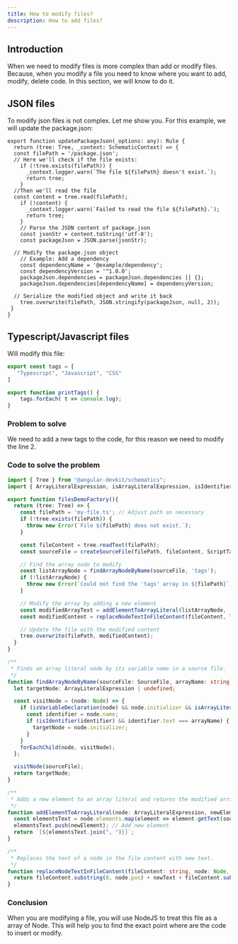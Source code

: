 ```yaml
---
title: How to modify files?
description: How to add files?
---
```

## Introduction

When we need to modify files is more complex than add or modify files. Because, when you modify a file you need to know where you want
to add, modify, delete code.
In this section, we will know to do it.

## JSON files

To modify json files is not complex. Let me show you.
For this example, we will update the package.json:

```tsx
export function updatePackageJson(_options: any): Rule {
  return (tree: Tree, _context: SchematicContext) => {
  const filePath = '/package.json';
  // Here we'll check if the file exists:
    if (!tree.exists(filePath)) {
      _context.logger.warn(`The file ${filePath} doesn't exist.`);
      return tree;
    }
  //Then we'll read the file
  const content = tree.read(filePath);
    if (!content) {
      _context.logger.warn(`Failed to read the file ${filePath}.`);
      return tree;
    }
    // Parse the JSON content of package.json
    const jsonStr = content.toString('utf-8');
    const packageJson = JSON.parse(jsonStr);

  // Modify the package.json object
    // Example: Add a dependency
    const dependencyName = '@example/dependency';
    const dependencyVersion = '^1.0.0';
    packageJson.dependencies = packageJson.dependencies || {};
    packageJson.dependencies[dependencyName] = dependencyVersion;

  // Serialize the modified object and write it back
    tree.overwrite(filePath, JSON.stringify(packageJson, null, 2));
 }
}
```

## Typescript/Javascript files

Will modify this file:

```typescript
export const tags = [
   "Typescript", "Javascript", "CSS"
]

export function printTags() {
    tags.forEach( t => console.log);
}
```

### Problem to solve

We need to add a new tags to the code, for this reason we need to modify the line 2.

### Code to solve the problem

```typescript
import { Tree } from "@angular-devkit/schematics";
import { ArrayLiteralExpression, isArrayLiteralExpression, isIdentifier, ScriptTarget, SourceFile, createSourceFile, Node, isVariableDeclaration, forEachChild } from "typescript";

export function filesDemoFactory(){
  return (tree: Tree) => {
    const filePath = 'my-file.ts'; // Adjust path as necessary
    if (!tree.exists(filePath)) {
      throw new Error(`File ${filePath} does not exist.`);
    }

    const fileContent = tree.readText(filePath);
    const sourceFile = createSourceFile(filePath, fileContent, ScriptTarget.Latest, true);

    // Find the array node to modify
    const listArrayNode = findArrayNodeByName(sourceFile, 'tags');
    if (!listArrayNode) {
      throw new Error(`Could not find the 'tags' array in ${filePath}`);
    }

    // Modify the array by adding a new element
    const modifiedArrayText = addElementToArrayLiteral(listArrayNode, `"Scss"`, sourceFile);
    const modifiedContent = replaceNodeTextInFileContent(fileContent, listArrayNode, modifiedArrayText);

    // Update the file with the modified content
    tree.overwrite(filePath, modifiedContent);
  }
}

/**
 * Finds an array literal node by its variable name in a source file.
 */
function findArrayNodeByName(sourceFile: SourceFile, arrayName: string): ArrayLiteralExpression | undefined {
  let targetNode: ArrayLiteralExpression | undefined;

  const visitNode = (node: Node) => {
    if (isVariableDeclaration(node) && node.initializer && isArrayLiteralExpression(node.initializer)) {
      const identifier = node.name;
      if (isIdentifier(identifier) && identifier.text === arrayName) {
        targetNode = node.initializer;
      }
    }
    forEachChild(node, visitNode);
  };

  visitNode(sourceFile);
  return targetNode;
}

/**
 * Adds a new element to an array literal and returns the modified array as a string.
 */
function addElementToArrayLiteral(node: ArrayLiteralExpression, newElement: string, sourceFile: SourceFile): string {
  const elementsText = node.elements.map(element => element.getText(sourceFile));
  elementsText.push(newElement); // Add new element
  return `[${elementsText.join(", ")}]`;
}

/**
 * Replaces the text of a node in the file content with new text.
 */
function replaceNodeTextInFileContent(fileContent: string, node: Node, newText: string): string {
  return fileContent.substring(0, node.pos) + newText + fileContent.substring(node.end);
}

```

### Conclusion

When you are modifying a file, you will use NodeJS to treat this file as a array of Node.
This will help you to find the exact point where are the code to insert or modify.
